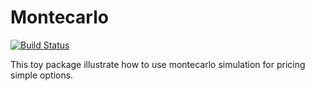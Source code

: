Montecarlo
==================================
[![Build Status](https://secure.travis-ci.org/dlgd/montecarlo.svg)](http://travis-ci.org/dlgd/montecarlo)

This toy package illustrate how to use montecarlo simulation for pricing simple options.

